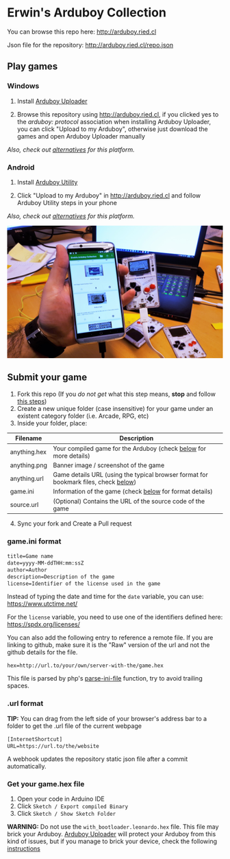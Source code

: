# Erwin's Arduboy Collection

You can browse this repo here:
http://arduboy.ried.cl

Json file for the repository:
http://arduboy.ried.cl/repo.json

## Play games

### Windows

1. Install [Arduboy Uploader](https://github.com/eried/ArduboyUploader/releases/latest)

2. Browse this repository using http://arduboy.ried.cl, if you clicked yes to the _arduboy: protocol_ association when installing Arduboy Uploader, you can click "Upload to my Arduboy", otherwise just download the games and open Arduboy Uploader manually

_Also, check out [alternatives](https://community.arduboy.com/t/how-to-upload-a-hex-to-the-arduboy/4081) for this platform._

### Android

1. Install [Arduboy Utility](https://play.google.com/store/apps/details?id=com.obnsoft.arduboyutil)

2. Click "Upload to my Arduboy" in http://arduboy.ried.cl and follow Arduboy Utility steps in your phone

_Also, check out [alternatives](https://play.google.com/store/apps/details?id=de.mockfrog.arduboymate) for this platform._

![Demo](/demo.jpg)

## Submit your game
1. Fork this repo (If you *do not get* what this step means, **stop** and follow [this steps](https://community.arduboy.com/t/big-asteroids/5994/7))
2. Create a new unique folder (case insensitive) for your game under an existent category folder (i.e. Arcade, RPG, etc)
3. Inside your folder, place:

| Filename | Description |
| ------ | ------ |
| anything.hex | Your compiled game for the Arduboy (check [below](#get-your-gamehex-file) for more details) |
| anything.png | Banner image / screenshot of the game |
| anything.url | Game details URL (using the typical browser format for bookmark files, check [below](#url-format))|
| game.ini | Information of the game (check [below](#gameini-format) for format details)|
| source.url | (Optional) Contains the URL of the source code of the game|

4. Sync your fork and Create a Pull request

### game.ini format
```
title=Game name
date=yyyy-MM-ddTHH:mm:ssZ
author=Author
description=Description of the game
license=Identifier of the license used in the game
```
Instead of typing the date and time for the `date` variable, you can use: https://www.utctime.net/

For the `license` variable, you need to use one of the identifiers defined here: https://spdx.org/licenses/

You can also add the following entry to reference a remote file. If you are linking to github, make sure it is the "Raw" version of the url and not the github details for the file.

```
hex=http://url.to/your/own/server-with-the/game.hex
```

This file is parsed by php's [parse-ini-file](http://php.net/manual/en/function.parse-ini-file.php) function, try to avoid trailing spaces.

### .url format
__TIP:__ You can drag from the left side of your browser's address bar to a folder to get the .url file of the current webpage
```
[InternetShortcut]
URL=https://url.to/the/website
```

A webhook updates the repository static json file after a commit automatically. 

### Get your game.hex file

1. Open your code in Arduino IDE
2. Click `Sketch / Export compiled Binary`
3. Click `Sketch / Show Sketch Folder`

__WARNING:__ Do not use the `with_bootloader.leonardo.hex` file. This file may brick your Arduboy. [Arduboy Uploader](https://github.com/eried/ArduboyUploader/releases/latest) will protect your Arduboy from this kind of issues, but if you manage to brick your device, check the following [instructions](https://community.arduboy.com/t/bring-your-arduboy-back-from-the-dead-burn-bootloader/3422)
